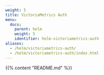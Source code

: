 ```yaml
---
weight: 5
title: VictoriaMetrics Auth
menu:
  docs:
    parent: helm
    weight: 5
    identifier: helm-victoriametrics-auth
aliases:
  - /helm/victoriametrics-auth/
  - /helm/victoriametrics-auth/index.html
---
```

{{% content "README.md" %}}

